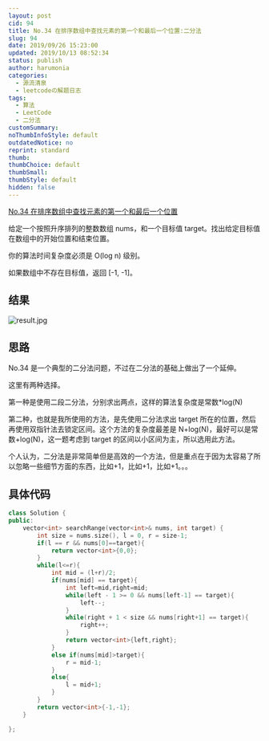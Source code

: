 ```yaml
---
layout: post
cid: 94
title: No.34 在排序数组中查找元素的第一个和最后一个位置:二分法
slug: 94
date: 2019/09/26 15:23:00
updated: 2019/10/13 08:52:34
status: publish
author: harumonia
categories:
  - 源流清泉
  - leetcodeの解题日志
tags:
  - 算法
  - LeetCode
  - 二分法
customSummary:
noThumbInfoStyle: default
outdatedNotice: no
reprint: standard
thumb:
thumbChoice: default
thumbSmall:
thumbStyle: default
hidden: false
---
```


[No.34 在排序数组中查找元素的第一个和最后一个位置](https://leetcode-cn.com/problems/find-first-and-last-position-of-element-in-sorted-array/)

给定一个按照升序排列的整数数组 nums，和一个目标值 target。找出给定目标值在数组中的开始位置和结束位置。

你的算法时间复杂度必须是 O(log n) 级别。

如果数组中不存在目标值，返回 [-1, -1]。

<!-- more -->

## 结果

![result.jpg](https://harumona-blog.oss-cn-beijing.aliyuncs.com/old_articles/663092629.png?Expires=1602302080)

## 思路

No.34 是一个典型的二分法问题，不过在二分法的基础上做出了一个延伸。

这里有两种选择。

第一种是使用二段二分法，分别求出两点，这样的算法复杂度是常数\*log(N)

第二种，也就是我所使用的方法，是先使用二分法求出 target 所在的位置，然后再使用双指针法去锁定区间。这个方法的复杂度最差是 N+log(N)，最好可以是常数+log(N)，这一题考虑到 target 的区间以小区间为主，所以选用此方法。

个人认为，二分法是非常简单但是高效的一个方法，但是重点在于因为太容易了所以忽略一些细节方面的东西，比如+1，比如+1，比如+1。。。

## 具体代码

```c++
class Solution {
public:
    vector<int> searchRange(vector<int>& nums, int target) {
        int size = nums.size(), l = 0, r = size-1;
        if(l == r && nums[0]==target){
            return vector<int>{0,0};
        }
        while(l<=r){
            int mid = (l+r)/2;
            if(nums[mid] == target){
                int left=mid,right=mid;
                while(left - 1 >= 0 && nums[left-1] == target){
                    left--;
                }
                while(right + 1 < size && nums[right+1] == target){
                    right++;
                }
                return vector<int>{left,right};
            }
            else if(nums[mid]>target){
                r = mid-1;
            }
            else{
                l = mid+1;
            }
        }
        return vector<int>{-1,-1};
    }

};
```
